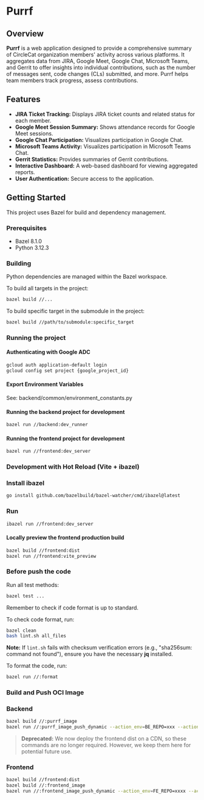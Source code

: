 # Purrf

## Overview

**Purrf** is a web application designed to provide a comprehensive summary of CircleCat organization members' activity across various platforms. It aggregates data from JIRA, Google Meet, Google Chat, Microsoft Teams, and Gerrit to offer insights into individual contributions, such as the number of messages sent, code changes (CLs) submitted, and more.  Purrf helps team members track progress, assess contributions.

## Features

* **JIRA Ticket Tracking:**  Displays JIRA ticket counts and related status for each member.
* **Google Meet Session Summary:**  Shows attendance records for Google Meet sessions.
* **Google Chat Participation:**  Visualizes participation in Google Chat.
* **Microsoft Teams Activity:**  Visualizes participation in Microsoft Teams Chat.
* **Gerrit Statistics:**  Provides summaries of Gerrit contributions.
* **Interactive Dashboard:**  A web-based dashboard for viewing aggregated reports.
* **User Authentication:**  Secure access to the application.

## Getting Started

This project uses Bazel for build and dependency management.

### Prerequisites

- Bazel 8.1.0
- Python 3.12.3

### Building

Python dependencies are managed within the Bazel workspace.

To build all targets in the project:

```bash
bazel build //...
```

To build specific target in the submodule in the project:

```bash
bazel build //path/to/submodule:specific_target
```

### Running the project

#### Authenticating with Google ADC

```bash
gcloud auth application-default login
gcloud config set project {google_project_id}
```
####  Export Environment Variables

See: backend/common/environment_constants.py

####  Running the backend project for development

```bash
bazel run //backend:dev_runner
```

####  Running the frontend project for development

```bash
bazel run //frontend:dev_server
```
### Development with Hot Reload (Vite + ibazel)

### Install ibazel

```bash
go install github.com/bazelbuild/bazel-watcher/cmd/ibazel@latest
```
### Run

```bash
ibazel run //frontend:dev_server
```

#### Locally preview the frontend production build

```bash
bazel build //frontend:dist
bazel run //frontend:vite_preview
```

### Before push the code
Run all test methods:
```bash
bazel test ...
```

Remember to check if code format is up to standard.

To check code format, run:

```bash
bazel clean
bash lint.sh all_files
```
**Note:** If `lint.sh` fails with checksum verification errors (e.g., "sha256sum: command not found"), ensure you have the necessary **jq** installed.

To format the code, run:

```bash
bazel run //:format
```

### Build and Push OCI Image

### Backend
```bash
bazel build //:purrf_image
bazel run //:purrf_image_push_dynamic --action_env=BE_REPO=xxx --action_env=TAG_1=timestamp --action_env=TAG_2=latest
```

> **Deprecated:** We now deploy the frontend dist on a CDN, so these commands are no longer required.
However, we keep them here for potential future use.
### Frontend
```bash
bazel build //frontend:dist
bazel build //:frontend_image
bazel run //:frontend_image_push_dynamic --action_env=FE_REPO=xxxx --action_env=TAG=xxxx
```